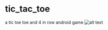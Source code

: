 # tic_tac_toe
a tic toe toe and 4 in row android game
![alt text](https://github.com/AbbasAsadi/tic_tac_toe/master/screenshot/to/Screenshot_1.jpg)


